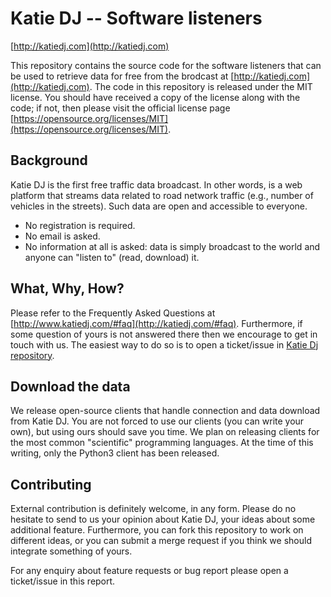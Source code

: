 Katie DJ -- Software listeners
==============================

[http://katiedj.com](http://katiedj.com)

This repository contains the source code for the software listeners that can be used to retrieve data for free from the brodcast at [http://katiedj.com](http://katiedj.com). The code in this repository is released under the MIT license. You should have received a copy of the license along with the code; if not, then please visit the official license page [https://opensource.org/licenses/MIT](https://opensource.org/licenses/MIT).


## Background

Katie DJ is the first free traffic data broadcast. In other words, is a web platform that streams data related to road network traffic (e.g., number of vehicles in the streets). Such data are open and accessible to everyone.

  - No registration is required.
  - No email is asked.
  - No information at all is asked: data is simply broadcast to the world and anyone can "listen to" (read, download) it.


## What, Why, How?

Please refer to the Frequently Asked Questions at [http://www.katiedj.com/#faq](http://katiedj.com/#faq). Furthermore, if some question of yours is not answered there then we encourage to get in touch with us. The easiest way to do so is to open a ticket/issue in [Katie Dj repository](https://github.com/pgrandinetti/katiedj/issues).

## Download the data

We release open-source clients that handle connection and data download from Katie DJ. You are not forced to use our clients (you can write your own), but using ours should save you time. We plan on releasing clients for the most common "scientific" programming languages. At the time of this writing, only the Python3 client has been released.

## Contributing

External contribution is definitely welcome, in any form. Please do no hesitate to send to us your opinion about Katie DJ, your ideas about some additional feature. Furthermore, you can fork this repository to work on different ideas, or you can submit a merge request if you think we should integrate something of yours.

For any enquiry about feature requests or bug report please open a ticket/issue in this report.
